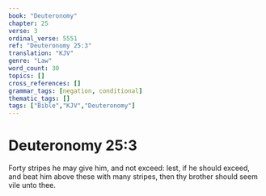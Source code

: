 ```yaml
---
book: "Deuteronomy"
chapter: 25
verse: 3
ordinal_verse: 5551
ref: "Deuteronomy 25:3"
translation: "KJV"
genre: "Law"
word_count: 30
topics: []
cross_references: []
grammar_tags: [negation, conditional]
thematic_tags: []
tags: ["Bible","KJV","Deuteronomy"]
---
```


# Deuteronomy 25:3

Forty stripes he may give him, and not exceed: lest, if he should exceed, and beat him above these with many stripes, then thy brother should seem vile unto thee.
